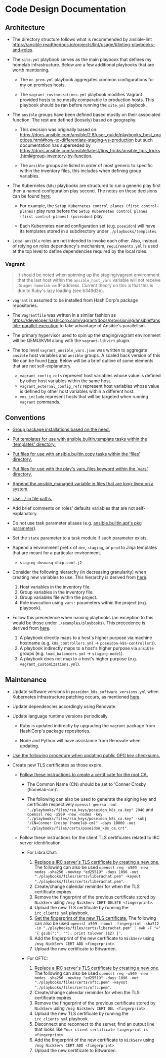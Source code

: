 # Code Design Documentation

## Architecture

- The directory structure follows what is recommended by ansible-lint
  <https://ansible.readthedocs.io/projects/lint/usage/#linting-playbooks-and-roles>.

- The `site.yml` playbook serves as the main playbook that defines my homelab
  infrastructure. Below are a few additional playbooks that are worth
  mentioning.

  - The `on_prem.yml` playbook aggregates common configurations for my on
    premises hosts.

  - The `vagrant_customizations.yml` playbook modifies Vagrant provided hosts to
    be mostly comparable to production hosts. This playbook should be ran before
    running the `site.yml` playbook.

- The `ansible` groups have been defined based mostly on their associated
  function. The rest are defined (loosely) based on geography.

  - This decision was originally based on
    <https://docs.ansible.com/ansible/2.8/user_guide/playbooks_best_practices.html#how-to-differentiate-staging-vs-production>
    but such documentation has superseded by
    <https://docs.ansible.com/ansible/latest/tips_tricks/ansible_tips_tricks.html#group-inventory-by-function>.

  - The `ansible` groups are listed in order of most generic to specific within
    the inventory files, this includes when defining group variables.

- The Kubernetes (`k8s`) playbooks are structured to run a generic play first
  then a named configuration play second. The notes on these decisions can be
  found
  [here](https://trello.com/c/QcvcMHUW/59-refactor-k8s-related-playbooks-ansible-units-in-assuming-there-only-exist-one-cluster).

  - For example, the `Setup Kubernetes control planes (first control-planes)`
    play runs before the
    `Setup Kubernetes control planes (first control-planes) (poseidon)` play.

  - Each Kubernetes named configuration set (e.g. `poseidon`) will have its
    templates stored in a subdirectory under `./playbooks/templates`.

- Local `ansible` roles are not intended to invoke each other. Also, instead of
  relying on roles dependency's mechanism, `requirements.yml` is used at the top
  level to define dependencies required by the local roles.

### Vagrant

> It should be noted when spinning up the staging/vagrant environment that the
> last host within the `ansible_host_vars` variable will not receive its
> `mgmt-homelab-cm` IP address. Current theory on this is that this is due to
> Ruby's lazy loading (see b349d3b).

- `vagrant` is assumed to be installed from HashiCorp's package repositories.

- The `Vagrantfile` was written in a similar fashion as
  <https://developer.hashicorp.com/vagrant/docs/provisioning/ansible#ansible-parallel-execution>
  to take advantage of Ansible's parallelism.

- The primary hypervisor used to spin up the staging/vagrant environment will be
  QEMU/KVM along with the `vagrant-libvirt` plugin.

- The top level `vagrant_ansible_vars.json` was written to aggregate `ansible`
  host variables and `ansible` groups. A scaled back version of this file can be
  found [here](../examples/vagrant_ansible_vars.json). Below will be a brief
  outline of some elements that are not self-explanatory.
  - `vagrant_config_refs` represent host variables whose value is defined by
    other host variables within the same host.
  - `vagrant_external_config_refs` represent host variables whose value is
    defined by other host variables within a different host.
  - `vms_include` represent hosts that will be targeted when running `vagrant`
    commands.

## Conventions

- [Group package installations based on the need.](../examples/playbooks/append_distro_specificness.yml)
- [Put templates for use with ansible.builtin.template tasks within the 'templates' directory.](../examples/playbooks/utilize_relative_path_searching.yml)
- [Put files for use with ansible.builtin.copy tasks within the 'files' directory.](../examples/playbooks/utilize_relative_path_searching.yml)
- [Put files for use with the play's vars_files keyword within the 'vars' directory.](../examples/playbooks/utilize_relative_path_searching.yml)
- [Append the ansible_managed variable in files that are long-lived on a system.](../examples/playbooks/templates/foo.conf.j2)
- [Use `./` in file paths.](../examples/playbooks/use_keywords_order_plays.yml)
- Add brief comments on roles' defaults variables that are not self-explanatory.
- Do not use task parameter aliases (e.g.
  [ansible.builtin.apt's pkg parameter](https://docs.ansible.com/ansible/latest/collections/ansible/builtin/apt_module.html#ansible-collections-ansible-builtin-apt-module-parameter-pkg)).
- Set the `state` parameter to a task module if such parameter exists.
- Append a environment prefix of `dev`, `staging`, or `prod` to Jinja templates
  that are meant for a particular environment.
  - `staging-dnsmasq-dhcp.conf.j2`
- Consider the following hierarchy (in decreasing granularity) when creating new
  variables to use. This hierarchy is derived from
  [here](https://trello.com/c/PYAlPypV/37-check-the-consistency-of-variable-values-being-passed-into-ansible-roles).

  1. Host variables in the inventory file.
  2. Group variables in the inventory file.
  3. Group variables file within the project.
  4. Role invocation using `vars:` parameters within the project (e.g.
     playbook).

- Follow this precedence when naming playbooks (an exception to this would be
  those under `./examples/playbooks`). This precedence is derived from
  [here](https://trello.com/c/zfi9zgsR/83-integrate-installing-haproxy-and-keepalived-from-poseidonk8scontrollers-into-loadbalancersyml).

  1. A playbook directly maps to a host's higher purpose via machine hostname
     (e.g. `k8s_controllers.yml` -> `poseidon-k8s-controller1`).
  2. A playbook indirectly maps to a host's higher purpose via `ansible` groups
     (e.g. `load_balancers.yml` -> `staging-node1`).
  3. A playbook does not map to a host's higher purpose (e.g.
     `vagrant_customizations.yml`).

## Maintenance

- Update software versions in `poseidon_k8s_software_versions.yml` when
  Kubernetes infrastructure patching occurs, as mentioned
  [here](./infrastructure.md).

- Update dependencies accordingly using Renovate.

- Update language runtime versions periodically.

  - Ruby is updated indirectly by upgrading the `vagrant` package from
    HashiCorp's package repositories.

  - Node and Python will have assistance from Renovate when updating.

- [Use the following procedure when updating public GPG key checksums.](https://trello.com/c/8IaHDWO7/151-create-a-process-to-verify-public-gpg-keys-upon-updating-related-ansible-tasks-checksum)

- Create new TLS certificates as those expire.

  - [Follow these instructions to create a certificate for the root CA.](https://kubernetes.io/docs/tasks/administer-cluster/certificates/#openssl)

    - The Common Name (CN) should be set to 'Conner Crosby (homelab-cm)'.

    - The following can also be used to generate the signing key and certificate
      respectively
      `openssl genrsa -out "./playbooks/files/rsa_keys/poseidon_k8s_ca.key" 2048`
      and
      `openssl req -x509 -new -nodes -key "./playbooks/files/rsa_keys/poseidon_k8s_ca.key" -subj "/CN=Conner Crosby (homelab-cm)" -days 10000 -out "./playbooks/files/certs/poseidon_k8s_ca.crt"`.

  - Follow these instructions for the client TLS certificates related to IRC
    server identification.

    - For Libra.Chat:

      1. [Replace a IRC server's TLS certificate by creating a new one.](https://libera.chat/guides/certfp#creating-a-self-signed-certificate)
         The following can also be used
         `openssl req -x509 -new -nodes -sha256 -newkey "ed25519" -days 1096 -out "./playbooks/files/certs/liberachat.pem" -keyout "./playbooks/files/certs/liberachat.pem"`.
      2. Create/change calendar reminder for when the TLS certificate expires.
      3. Remove the fingerprint of the previous certificate stored by `NickServ`
         using `/msg NickServ CERT DELETE <fingerprint>`.
      4. Upload the new TLS certificate by running the `irc_clients.yml`
         playbook.
      5. [Get the fingerprint of the new TLS certificate.](https://libera.chat/guides/certfp#inspecting-your-certificate)
         The following can also be used
         `openssl x509 -noout -fingerprint -sha512 -in "./playbooks/files/certs/liberachat.pem" | awk -F "=" '{ gsub(":", ""); print tolower ($2) }'`.
      6. Add the fingerprint of the new certificate to `NickServ` using
         `/msg NickServ CERT ADD <fingerprint>`.
      7. Upload the new certificate to Bitwarden.

    - For OFTC:

      1. [Replace a IRC server's TLS certificate by creating a new one.](https://libera.chat/guides/certfp#creating-a-self-signed-certificate)
         The following can also be used
         `openssl req -x509 -new -nodes -sha256 -newkey "ed25519" -days 1096 -out "./playbooks/files/certs/oftc.pem" -keyout "./playbooks/files/certs/oftc.pem"`.
      2. Create/change calendar reminder for when the TLS certificate expires.
      3. Remove the fingerprint of the previous certificate stored by `NickServ`
         using `/msg NickServ CERT DEL <fingerprint>`.
      4. Upload the new TLS certificate by running the `irc_clients.yml`
         playbook.
      5. Disconnect and reconnect to the server, find an output line that looks
         like `Your client certificate fingerprint is <fingerprint>`.
      6. Add the fingerprint of the new certificate to `NickServ` using
         `/msg NickServ CERT ADD <fingerprint>`.
      7. Upload the new certificate to Bitwarden.
